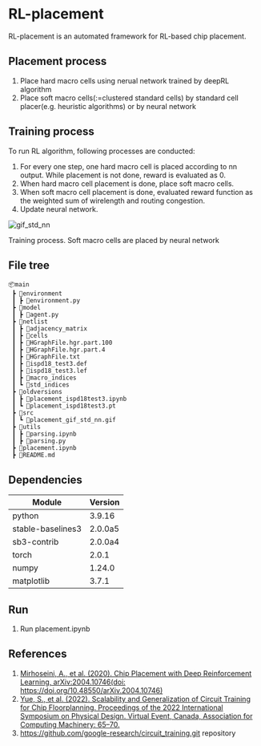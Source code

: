 # RL-placement
RL-placement is an automated framework for RL-based chip placement.


## Placement process
1. Place hard macro cells using nerual network trained by deepRL algorithm
2. Place soft macro cells(:=clustered standard cells) by standard cell placer(e.g. heuristic algorithms) or by neural network

## Training process
To run RL algorithm, following processes are conducted:
1. For every one step, one hard macro cell is placed according to nn output. While placement is not done, reward is evaluated as 0.
2. When hard macro cell placement is done, place soft macro cells.
3. When soft macro cell placement is done, evaluated reward function as the weighted sum of wirelength and routing congestion.
4. Update neural network.

![gif_std_nn](./src/placement_gif_std_nn.gif)

Training process. Soft macro cells are placed by neural network


## File tree

```
📦main
 ┣ 📂environment
 ┃ ┣ 📜environment.py
 ┣ 📂model
 ┃ ┣ 📜agent.py
 ┣ 📂netlist
 ┃ ┣ 📜adjacency_matrix
 ┃ ┣ 📜cells
 ┃ ┣ 📜HGraphFile.hgr.part.100
 ┃ ┣ 📜HGraphFile.hgr.part.4
 ┃ ┣ 📜HGraphFile.txt
 ┃ ┣ 📜ispd18_test3.def
 ┃ ┣ 📜ispd18_test3.lef
 ┃ ┣ 📜macro_indices
 ┃ ┗ 📜std_indices
 ┣ 📂oldversions
 ┃ ┣ 📜placement_ispd18test3.ipynb
 ┃ ┗ 📜placement_ispd18test3.pt
 ┣ 📂src
 ┃ ┗ 📜placement_gif_std_nn.gif
 ┣ 📂utils
 ┃ ┣ 📜parsing.ipynb
 ┃ ┣ 📜parsing.py
 ┣ 📜placement.ipynb
 ┣ 📜README.md
```

## Dependencies

| Module | Version |
| --- | --- |
| python | 3.9.16 |
| stable-baselines3 | 2.0.0a5 |
| sb3-contrib | 2.0.0a4 |
| torch | 2.0.1 |
| numpy | 1.24.0 |
| matplotlib | 3.7.1 |

## Run

1. Run placement.ipynb

## References

1. [Mirhoseini, A., et al. (2020). Chip Placement with Deep Reinforcement Learning, arXiv:2004.10746(doi: https://doi.org/10.48550/arXiv.2004.10746)](https://arxiv.org/abs/2004.10746)
2. [Yue, S., et al. (2022). Scalability and Generalization of Circuit Training for Chip Floorplanning. Proceedings of the 2022 International Symposium on Physical Design. Virtual Event, Canada, Association for Computing Machinery: 65–70.](https://dl.acm.org/doi/abs/10.1145/3505170.3511478)
3. https://github.com/google-research/circuit_training.git repository
